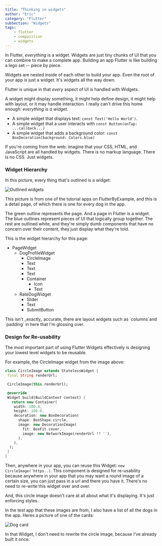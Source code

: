 ```yaml
---
title: "Thinking in widgets"
author: "Eric"
category: "Flutter"
subSection: "Widgets"
tags:
    - flutter
    - composition
    - widgets
---
```


In Flutter, _everything_ is a widget. Widgets are just tiny chunks of
UI that you can combine to make a complete app. Building an app Flutter is
like building a lego set -- piece by piece.

Widgets are nested inside of each other to build your app. Even the root of your
app is just a widget. It's widgets all the way down.

Flutter is unique in that _every_ aspect of UI is handled with Widgets.

A widget might display something, it might help define design, it might help
with layout, or it may handle interaction. I really can't drive this home enough:
_everything is a widget_.

* A simple widget that displays text: `const Text('Hello World')`.
* A simple widget that a user interacts with `const Button(onTap: ...callback...)`
* A simple widget that adds a background color: `const BoxDecoration(background: Colors.blue)`

If you're coming from the web: imagine that your CSS, HTML, and JavaScript are all handled by
widgets. There is no markup language. There is no CSS. Just widgets.

### Widget Hierarchy

In this picture, every thing that's outlined is a widget:

![Outlined widgets](https://res.cloudinary.com/ericwindmill/image/upload/v1527539536/flutter_by_example/thinking_in_widgets.png)

This picture is from one of the tutorial apps on FlutterByExample, and this is
a detail page, of which there is one for every dog in the app.

The green outline represents the page. And a page in Flutter is a
widget. The blue outlines represent pieces of UI that logically group together.
The rest are outlined white, and they're simply dumb components that have no
concern over their content, they just display what they're told.

This is the widget hierarchy for this page:

* PageWidget
  * DogProfileWidget
    * CircleImage
    * Text
    * Text
    * Text
    * Container
      * Icon
      * Text
  * RateDogWidget
    * Slider
    * Text
    * SubmitButton

<div class="aside">
This isn't _exactly_ accurate, there are layout widgets
such as `columns`and `padding` in here that I'm glossing over.
</div>

### Design for Re-usability

The most important part of using Flutter Widgets effectively is designing your
lowest level widgets to be reusable.

For example, the CircleImage widget from the image above:

```dart
class CircleImage extends StatelessWidget {
 final String renderUrl;

 CircleImage(this.renderUrl);

 @override
 Widget build(BuildContext context) {
   return new Container(
    width: 100.0,
    height: 100.0,
    decoration: new BoxDecoration(
      shape: BoxShape.circle,
      image: new DecorationImage(
        fit: BoxFit.cover,
        image: new NetworkImage(renderUrl ?? ''),
      ),
    ),
  );
 }
}
```

Then, anywhere in your app, you can reuse this Widget: `new CircleImage('https..)`.
This component is designed for re-usability because anywhere in your app that
you may want a round image of a certain size, you can just pass in a url and
there you have it. There's no need to re-write this widget over and over.

And, this circle image doesn't care at all about what it's displaying. It's
just enforcing styles.

In the test app that these images are from, I also have a list of all the dogs
in the app. Heres a picture of one of the cards:

![Dog card](https://res.cloudinary.com/ericwindmill/image/upload/v1527539533/flutter_by_example/Screen_Shot_2018-05-27_at_12.13.40_PM.png)

In that Widget, I don't need to rewrite the circle image, because I've already
built it once.



